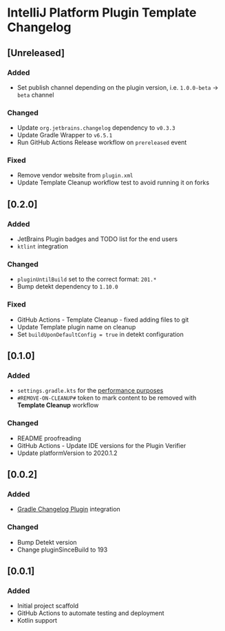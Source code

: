 <!-- Keep a Changelog guide -> https://keepachangelog.com -->

# IntelliJ Platform Plugin Template Changelog

## [Unreleased]
### Added
- Set publish channel depending on the plugin version, i.e. `1.0.0-beta` -> `beta` channel

### Changed
- Update `org.jetbrains.changelog` dependency to `v0.3.3`
- Update Gradle Wrapper to `v6.5.1`
- Run GitHub Actions Release workflow on `prereleased` event

### Fixed
- Remove vendor website from `plugin.xml`
- Update Template Cleanup workflow test to avoid running it on forks

## [0.2.0]
### Added
- JetBrains Plugin badges and TODO list for the end users
- `ktlint` integration

### Changed
- `pluginUntilBuild` set to the correct format: `201.*`
- Bump detekt dependency to `1.10.0`

### Fixed
- GitHub Actions - Template Cleanup - fixed adding files to git
- Update Template plugin name on cleanup
- Set `buildUponDefaultConfig = true` in detekt configuration

## [0.1.0]
### Added
- `settings.gradle.kts` for the [performance purposes](https://docs.gradle.org/current/userguide/organizing_gradle_projects.html#always_define_a_settings_file)
- `#REMOVE-ON-CLEANUP#` token to mark content to be removed with **Template Cleanup** workflow

### Changed
- README proofreading
- GitHub Actions - Update IDE versions for the Plugin Verifier
- Update platformVersion to 2020.1.2

## [0.0.2]
### Added
- [Gradle Changelog Plugin](https://github.com/JetBrains/gradle-changelog-plugin) integration

### Changed
- Bump Detekt version
- Change pluginSinceBuild to 193

## [0.0.1]
### Added
- Initial project scaffold
- GitHub Actions to automate testing and deployment
- Kotlin support
